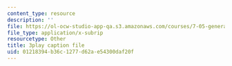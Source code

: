 ```yaml
---
content_type: resource
description: ''
file: https://ol-ocw-studio-app-qa.s3.amazonaws.com/courses/7-05-general-biochemistry-spring-2020/01218394b36c1277d62ae54300daf20f_t0eXy4RKEys.srt
file_type: application/x-subrip
resourcetype: Other
title: 3play caption file
uid: 01218394-b36c-1277-d62a-e54300daf20f
---
```

